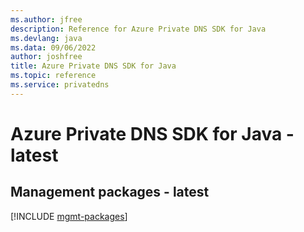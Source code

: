 ```yaml
---
ms.author: jfree
description: Reference for Azure Private DNS SDK for Java
ms.devlang: java
ms.data: 09/06/2022
author: joshfree
title: Azure Private DNS SDK for Java
ms.topic: reference
ms.service: privatedns
---
```

# Azure Private DNS SDK for Java - latest

## Management packages - latest
[!INCLUDE [mgmt-packages](private-dns-mgmt-index.md)]